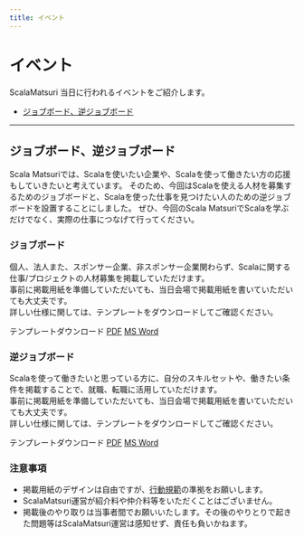 ```yaml
---
title: イベント
---
```


# イベント

ScalaMatsuri 当日に行われるイベントをご紹介します。

* [ジョブボード、逆ジョブボード](#job-board)

---

## ジョブボード、逆ジョブボード<a name="job-board"></a>

Scala Matsuriでは、Scalaを使いたい企業や、Scalaを使って働きたい方の応援もしていきたいと考えています。
そのため、今回はScalaを使える人材を募集するためのジョブボードと、Scalaを使った仕事を見つけたい人のための逆ジョブボードを設置することにしました。
ぜひ、今回のScala MatsuriでScalaを学ぶだけでなく、実際の仕事につなげて行ってください。

### ジョブボード

個人、法人また、スポンサー企業、非スポンサー企業関わらず、Scalaに関する仕事/プロジェクトの人材募集を掲載していただけます。  
事前に掲載用紙を準備していただいても、当日会場で掲載用紙を書いていただいても大丈夫です。  
詳しい仕様に関しては、テンプレートをダウンロードしてご確認ください。


テンプレートダウンロード [PDF](./job-board-template.pdf) [MS Word](./job-board-template.docx)

### 逆ジョブボード

Scalaを使って働きたいと思っている方に、自分のスキルセットや、働きたい条件を掲載することで、就職、転職に活用していただけます。  
事前に掲載用紙を準備していただいても、当日会場で掲載用紙を書いていただいても大丈夫です。  
詳しい仕様に関しては、テンプレートをダウンロードしてご確認ください。


テンプレートダウンロード [PDF](./rev-job-board-template.pdf) [MS Word](./rev-job-board-template.docx)

### 注意事項

* 掲載用紙のデザインは自由ですが、[行動規範](/ja/code-of-conduct/)の準拠をお願いします。
* ScalaMatsuri運営が紹介料や仲介料等をいただくことはございません。
* 掲載後のやり取りは当事者間でお願いいたします。その後のやりとりで起きた問題等はScalaMatsuri運営は感知せず、責任も負いかねます。
